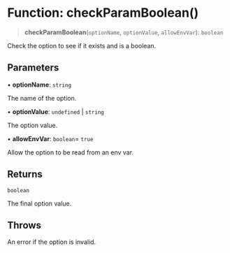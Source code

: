 # Function: checkParamBoolean()

> **checkParamBoolean**(`optionName`, `optionValue`, `allowEnvVar`): `boolean`

Check the option to see if it exists and is a boolean.

## Parameters

• **optionName**: `string`

The name of the option.

• **optionValue**: `undefined` \| `string`

The option value.

• **allowEnvVar**: `boolean`= `true`

Allow the option to be read from an env var.

## Returns

`boolean`

The final option value.

## Throws

An error if the option is invalid.
